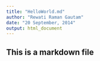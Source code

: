 ```yaml
---
title: "HelloWorld.md"
author: "Rewati Raman Gautam"
date: "20 September, 2014"
output: html_document
---
```


## This is a markdown file